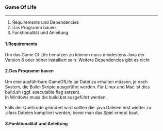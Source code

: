 ### Game Of Life
___________________

1. Requirements und Dependencies
2. Das Programm bauen
3. Funktionalität und Anleitung

#### 1.Requirements
Um das Game Of Life benutzen zu können muss mindestens Java der Version 8 oder 
höher installiert sein. Weitere Dependencies gibt es nicht

#### 2.Das Programm bauen

Um eine ausführbare GameOfLife.jar Datei zu erhalten müssen, je nach System, die Build-Skripte 
ausgeführt werden. Für Linux und Mac ist dies build.sh (ggf. executable flag setzen).<br>
In Windows muss die build.bat ausgeführt werden.<br>
<br>
Falls der Quellcode geändert wird sollten die .java Dateien erst wieder zu .class Dateien kompiliert werden, bevor
man das Spiel erneut baut.
<br>
#### 3.Funktionalität und Anleitung


